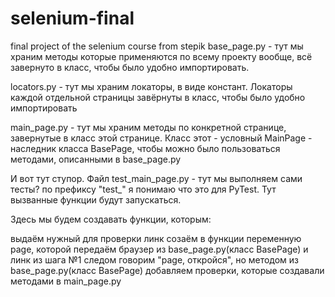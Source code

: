 # selenium-final
final project of the selenium course from stepik
base_page.py - тут мы храним методы которые применяются по всему проекту вообще, всё завернуто в класс, чтобы было удобно импортировать.

locators.py - тут мы храним локаторы, в виде констант. Локаторы каждой отдельной страницы завёрнуты в класс, чтобы было удобно импортировать

main_page.py - тут мы храним методы по конкретной странице, завернутые в класс этой странице. Класс этот - условный MainPage - наследник класса BasePage, чтобы можно было пользоваться методами, описанными в base_page.py

И вот тут ступор. Файл test_main_page.py - тут мы выполняем сами тесты? по префиксу "test_" я понимаю что это для PyTest. Тут вызванные функции будут запускаться.

Здесь мы будем создавать функции, которым:

выдаём нужный для проверки линк
созаём в функции переменную page, которой передаём браузер из base_page.py(класс BasePage) и линк из шага №1
следом говорим "page, откройся", но методом из base_page.py(класс BasePage)
добавляем проверки, которые создавали методами в main_page.py